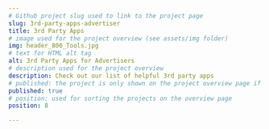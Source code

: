 ```yaml
---
# Github project slug used to link to the project page
slug: 3rd-party-apps-advertiser
title: 3rd Party Apps
# image used for the project overview (see assets/img folder)
img: header_800_Tools.jpg
# text for HTML alt tag
alt: 3rd Party Apps for Advertisers
# description used for the project overview
description: Check out our list of helpful 3rd party apps 
# published: the project is only shown on the project overview page if set to true
published: true
# position: used for sorting the projects on the overview page 
position: 8

---
```

